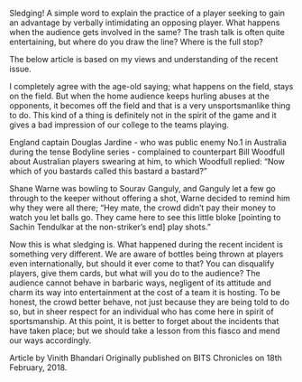 


 Sledging! A simple word to explain the practice of a  player seeking to gain an advantage by verbally intimidating an  opposing player. What happens when the audience gets involved in the  same? The trash talk is often quite entertaining, but where do you draw  the line? Where is the full stop?


The below article is based on my views and understanding of the recent issue.


I completely agree with the age-old saying; what happens on the
field, stays on the field. But when the home audience keeps hurling
abuses at the opponents, it becomes off the field and that is a very
unsportsmanlike thing to do. This kind of a thing is definitely not in
the spirit of the game and it gives a bad impression of our college to
the teams playing.


England captain Douglas Jardine - who was public
enemy No.1 in Australia during the tense Bodyline series - complained to
 counterpart Bill Woodfull about Australian players swearing at him, to
which Woodfull replied: “Now which of you bastards called this bastard a
 bastard?”


Shane Warne was bowling to Sourav Ganguly,
 and Ganguly let a few go through to the keeper without offering a shot,
 Warne decided to remind him why they were all there; “Hey mate, the
crowd didn’t pay their money to watch you let balls go. They came here
to see this little bloke [pointing to Sachin Tendulkar at the
non-striker’s end] play shots.”


Now this is what sledging is. What happened during the recent
incident is something very different. We are aware of bottles being
thrown at players even internationally, but should it ever come to that?
 You can disqualify players, give them cards, but what will you do to
the audience? The audience cannot behave in barbaric ways, negligent of
its attitude and charm its way into entertainment at the cost of a team
it is hosting. To be honest, the crowd better behave, not just because
they are being told to do so, but in sheer respect for an individual who
 has come here in spirit of sportsmanship. At this point, it is better
to forget about the incidents that have taken place; but we should take a
 lesson from this fiasco and mend our ways accordingly.


Article by Vinith Bhandari
Originally published on BITS Chronicles on 18th February, 2018.

